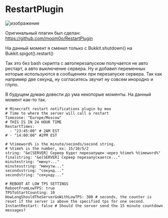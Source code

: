 # RestartPlugin

![изображение](https://user-images.githubusercontent.com/82046704/213912233-8b03fffe-0489-4e1e-ba0c-2ed38f7edae4.png)

Оригинальный плагин был сделан: https://github.com/moom0o/RestartPlugin

На данный момент я сменил только с Bukkit.shutdown() на Bukkit.spigot().restart()

Так это без bash скрипта с автоперезапуском получается не авто рестарт, а авто выключение сервера.
Ну и добавил переменных которые используются в сообщениях при перезапуске сервера. Так как например две секунд, ну согласитесь звучит ну совсем инородно и глупо.

В будущем думаю довести до ума некоторые моменты. На данный момент как-то так.

```
# Minecraft restart notifications plugin by moo
# Time to where the server will call a restart
Timezone: "Europe/Moscow"
# THIS IS IN 24 HOUR TIME
RestartTimes:
  - "23:45:00" # 2AM EST
# - "14:00:00" #2PM EST

# %timeword% is the minute/seconds/second string.
# %time% is the number, ex: 15/10/5/2
string: "&e[SERVER] Сервер будет перезапущен через %time% %timeword%"
finalstring: "&e[SERVER] Сервер перезапускается..."
minutestring: "минут..."
minutesstring: "минуты..."
secondsstring: "секунд..."
secondstring: "секунду..."

# REBOOT AT LOW TPS SETTINGS
RebootFromLowTPS: true
TPSToStartCounting: 10
HowLongShouldTheServerGoWithLowTPS: 300 # seconds, the counter is reset if the server is above the specified tps for one second.
InstantRestart: false # Should the server send the 15 minute countdown messages?
```
